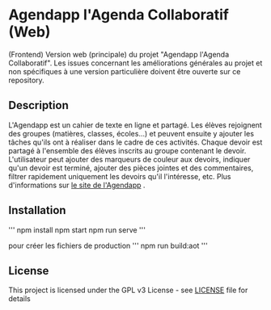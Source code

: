 # Agendapp l'Agenda Collaboratif (Web)

(Frontend) Version web (principale) du projet "Agendapp l'Agenda Collaboratif". Les issues concernant les améliorations générales au projet et non spécifiques à une version particulière doivent être ouverte sur ce repository.

## Description

L'Agendapp est un cahier de texte en ligne et partagé. Les élèves rejoignent des groupes (matières, classes, écoles...) et peuvent ensuite y ajouter les tâches qu'ils ont à réaliser dans le cadre de ces activités. 
Chaque devoir est partagé à l'ensemble des élèves inscrits au groupe contenant le devoir. 
L'utilisateur peut ajouter des marqueurs de couleur aux devoirs, indiquer qu'un devoir est terminé, ajouter des pièces jointes et des commentaires, filtrer rapidement uniquement les devoirs qu'il l'intéresse, etc.
Plus d'informations sur [le site de l'Agendapp](https://agendapp.fr/decouvrir/) .

## Installation

'''
npm install
npm start
npm run serve
'''

pour créer les fichiers de production
'''
npm run build:aot
'''

## License

This project is licensed under the GPL v3 License - see [LICENSE](https://www.gnu.org/licenses/gpl-3.0.html) file for details
